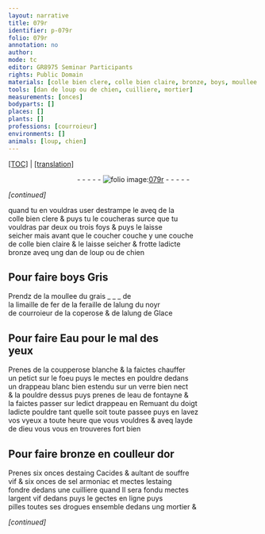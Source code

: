 ```yaml
---
layout: narrative
title: 079r
identifier: p-079r
folio: 079r
annotation: no
author:
mode: tc
editor: GR8975 Seminar Participants
rights: Public Domain
materials: [colle bien clere, colle bien claire, bronze, boys, moullee du grais, limaille de fer, feraille, alung, du noyr de courroieur, coperose, alung de Glace, Eau, coupperose blanche, eau de fontayne, estaing Cacides, souffre vif, sel armoniac, estaing, argent vif, drogues]
tools: [dan de loup ou de chien, cuilliere, mortier]
measurements: [onces]
bodyparts: []
places: []
plants: []
professions: [courroieur]
environments: []
animals: [loup, chien]
---
```


 <p><a href="{{ site.baseurl }}/diplomatic/">[TOC]</a> | <a href="{{ site.baseurl }}/texts/p-079r_tl/" target="_blank">[translation]</a></p><div class="folio" align="center">- - - - - <a href="http://gallica.bnf.fr/ark:/12148/btv1b10500001g/f163.item" target="_blank"><img src="https://cu-mkp.github.io/2017-workshop-edition/assets/photo-icon.png" alt="folio image: " style="display:inline-block; margin-bottom:-3px;"/>079r</a> - - - - - </div>  
 
*[continued]*
  
quand tu en vouldras user destrampe le aveq de la<br/> <span class="m">colle bien clere</span> & puys tu le coucheras surce q<span class="exp">ue</span> tu<br/> vouldras par deux ou trois foys & puys le laisse<br/> seicher mais avant q<span class="exp">ue</span> le coucher couche y une couche<br/> de <span class="m">colle bien claire</span> & le laisse seicher & frotte lad<span class="exp">icte</span><br/> <span class="m">bronze</span> aveq ung <span class="tl">dan de <span class="al">loup</span> ou de <span class="al">chien</span></span> 
 
 
  

## Pour faire <span class="m">boys</span> Gris

 
 Prendz de la <span class="m">moullee du grais</span> _ _ _ de<br/> la <span class="m">limaille de fer</span> de la <span class="m">feraille</span> de l<span class="m">alung</span> <span class="m">du noyr<br/> de <span class="pro">courroieur</span></span> de la <span class="m">coperose</span> & de l<span class="m">alung de Glace</span>
 
 
  

## Pour faire <span class="m">Eau</span> pour le mal des<br/> yeux

 
 Prenes de la <span class="m">coupperose blanche</span> & la faictes chauffer<br/> un petict sur le foeu puys le mectes en pouldre dedans<br/> un drappeau blanc bien estendu sur un verre bien nect<br/> & la pouldre dess<span class="exp">us</span> puys prenes de l<span class="m">eau de fontayne</span> &<br/> la faictes passer sur led<span class="exp">ict</span> drappeau en Remuant du doigt<br/> lad<span class="exp">icte</span> pouldre tant quelle soit toute passee puys en lavez<br/> vos <span class="del">v</span>yeux a toute heure q<span class="exp">ue</span> vous vouldres & aveq layde<br/> de dieu vous vous en trouveres fort bien
 
 
  

## Pour faire <span class="m">bronze</span> en coulleur dor

 
 Prenes six <span class="ms">onces</span> d<span class="m">estaing Cacides</span> & aultant de <span class="m">souffre<br/> vif</span> & six <span class="ms">onces</span> de <span class="m">sel armoniac</span> et mectes l<span class="m">estaing</span><br/> fondre dedans une <span class="tl">cuilliere</span> quand Il sera fondu mectes<br/> l<span class="m">argent vif</span> dedans puys le gectes en ligne puys<br/> pilles toutes ses <span class="m">drogues</span> ensemble dedans ung <span class="tl">mortier</span> &
 
*[continued]*
 
 